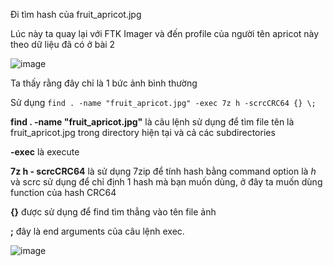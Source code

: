 Đi tìm hash của fruit_apricot.jpg


Lúc này ta quay lại với FTK Imager và đến profile của người tên apricot này theo dữ liệu đã có ở bài 2

![image](https://github.com/anhshidou/EHCCTFTraining/assets/120787381/b8419342-d169-4617-a62a-68ac66862c38)

Ta thấy rằng đây chỉ là 1 bức ảnh bình thường

Sử dụng ```find . -name "fruit_apricot.jpg" -exec 7z h -scrcCRC64 {} \;```

**find . -name "fruit_apricot.jpg"** là câu lệnh sử dụng để tìm file tên là fruit_apricot.jpg trong directory hiện tại và cả các subdirectories

**-exec** là execute

**7z h - scrcCRC64** là sử dụng 7zip để tính hash bằng command option là *h* và scrc sử dụng để chỉ định 1 hash mà bạn muốn dùng, ở đây ta muốn dùng function của hash CRC64

**{}**  được sử dụng để find tìm thẳng vào tên file ảnh 

**\;** đây là end arguments của câu lệnh exec.

![image](https://github.com/anhshidou/EHCCTFTraining/assets/120787381/2f2c812c-5e82-428d-90c1-933223d2dde6)


